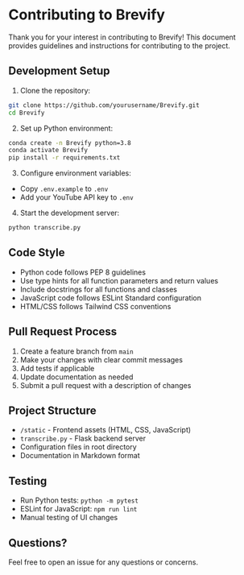 # Contributing to Brevify

Thank you for your interest in contributing to Brevify! This document provides guidelines and instructions for contributing to the project.

## Development Setup

1. Clone the repository:
```bash
git clone https://github.com/yourusername/Brevify.git
cd Brevify
```

2. Set up Python environment:
```bash
conda create -n Brevify python=3.8
conda activate Brevify
pip install -r requirements.txt
```

3. Configure environment variables:
- Copy `.env.example` to `.env`
- Add your YouTube API key to `.env`

4. Start the development server:
```bash
python transcribe.py
```

## Code Style

- Python code follows PEP 8 guidelines
- Use type hints for all function parameters and return values
- Include docstrings for all functions and classes
- JavaScript code follows ESLint Standard configuration
- HTML/CSS follows Tailwind CSS conventions

## Pull Request Process

1. Create a feature branch from `main`
2. Make your changes with clear commit messages
3. Add tests if applicable
4. Update documentation as needed
5. Submit a pull request with a description of changes

## Project Structure

- `/static` - Frontend assets (HTML, CSS, JavaScript)
- `transcribe.py` - Flask backend server
- Configuration files in root directory
- Documentation in Markdown format

## Testing

- Run Python tests: `python -m pytest`
- ESLint for JavaScript: `npm run lint`
- Manual testing of UI changes

## Questions?

Feel free to open an issue for any questions or concerns.
